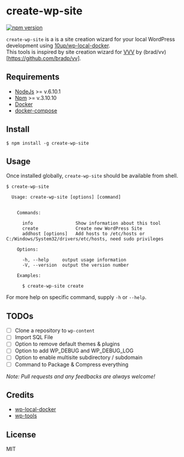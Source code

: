 create-wp-site
==============

[![npm version](https://img.shields.io/npm/v/create-wp-site.svg?style=flat)](https://www.npmjs.com/package/create-wp-site)

`create-wp-site` is a is a site creation wizard for your local WordPress development 
using [10up/wp-local-docker](https://github.com/10up/wp-local-docker).  
This tools is inspired by site creation wizard for [VVV](https://github.com/Varying-Vagrant-Vagrants/VVV) by (brad/vv)[https://github.com/bradp/vv].  

## Requirements

* [NodeJs](https://nodejs.org/en/) >= v.6.10.1
* [Npm](https://www.npmjs.com/) >= v.3.10.10
* [Docker](https://www.docker.com/)
* [docker-compose](https://docs.docker.com/compose/)


## Install

```
$ npm install -g create-wp-site
```

## Usage

Once installed globally, `create-wp-site` should be available from shell.

```
$ create-wp-site

  Usage: create-wp-site [options] [command]
  
  
    Commands:
  
      info                Show information about this tool
      create              Create new WordPress Site
      addhost [options]   Add hosts to /etc/hosts or C:/Windows/System32/drivers/etc/hosts, need sudo privileges
  
    Options:
  
      -h, --help     output usage information
      -V, --version  output the version number
  
    Examples:
  
      $ create-wp-site create
```

For more help on specific command, supply `-h` or `--help`.

## TODOs

- [ ] Clone a repository to `wp-content` 
- [ ] Import SQL File
- [ ] Option to remove default themes & plugins
- [ ] Option to add WP_DEBUG and WP_DEBUG_LOG
- [ ] Option to enable multisite subdirectory / subdomain
- [ ] Command to Package & Compress everything 

*Note: Pull requests and any feedbacks are always welcome!*

## Credits

* [wp-local-docker](https://github.com/10up/wp-local-docker)
* [wp-tools](https://github.com/gedex/wp-tools)

## License

MIT
